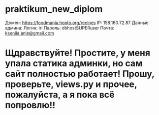 # praktikum_new_diplom
Домен: https://foodmania.hopto.org/recipes
IP: 158.160.72.87
Данные админа:
Логин: iri
Пароль: dbhostSUPERuser
Почта: kseniia.anis@gmail.com

# Щдравствуйте! Простите, у меня упала статика админки, но сам сайт полностью работает! Прошу, проверьте, views.py и прочее, пожалуйста, а я пока всё попровлю!!